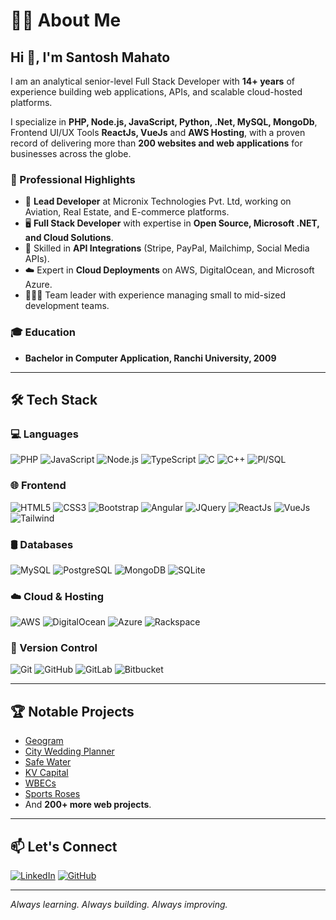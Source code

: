 # 👨‍💻 About Me

## Hi 👋, I'm Santosh Mahato

I am an analytical senior-level Full Stack Developer with **14+ years** of experience building web applications, APIs, and scalable cloud-hosted platforms.

I specialize in **PHP, Node.js, JavaScript, Python, .Net, MySQL, MongoDb**, Frontend UI/UX Tools **ReactJs, VueJs** and **AWS Hosting**, with a proven record of delivering more than **200 websites and web applications** for businesses across the globe.

### 🚀 Professional Highlights
- 💼 **Lead Developer** at Micronix Technologies Pvt. Ltd, working on Aviation, Real Estate, and E-commerce platforms.
- 🖥️ **Full Stack Developer** with expertise in **Open Source, Microsoft .NET, and Cloud Solutions**.
- 🔄 Skilled in **API Integrations** (Stripe, PayPal, Mailchimp, Social Media APIs).
- ☁️ Expert in **Cloud Deployments** on AWS, DigitalOcean, and Microsoft Azure.
- 🧑‍🤝‍🧑 Team leader with experience managing small to mid-sized development teams.

### 🎓 Education
- **Bachelor in Computer Application, Ranchi University, 2009**

---

## 🛠️ Tech Stack

### 💻 Languages
![PHP](https://img.shields.io/badge/PHP-777BB4?style=for-the-badge&logo=php&logoColor=white)
![JavaScript](https://img.shields.io/badge/JavaScript-F7DF1E?style=for-the-badge&logo=javascript&logoColor=black)
![Node.js](https://img.shields.io/badge/Node.js-339933?style=for-the-badge&logo=node.js&logoColor=white)
![TypeScript](https://img.shields.io/badge/TypeScript-007ACC?style=for-the-badge&logo=typescript&logoColor=white)
![C](https://img.shields.io/badge/C-00599C?style=for-the-badge&logo=c&logoColor=white)
![C++](https://img.shields.io/badge/C++-00599C?style=for-the-badge&logo=cplusplus&logoColor=white)
![Pl/SQL](https://img.shields.io/badge/PL/SQL-F80000?style=for-the-badge)

### 🌐 Frontend
![HTML5](https://img.shields.io/badge/HTML5-E34F26?style=for-the-badge&logo=html5&logoColor=white)
![CSS3](https://img.shields.io/badge/CSS3-1572B6?style=for-the-badge&logo=css3&logoColor=white)
![Bootstrap](https://img.shields.io/badge/Bootstrap-563D7C?style=for-the-badge&logo=bootstrap&logoColor=white)
![Angular](https://img.shields.io/badge/Angular-DD0031?style=for-the-badge&logo=angular&logoColor=white)
![JQuery](https://img.shields.io/badge/JQuery-0769AD?style=for-the-badge&logo=jquery&logoColor=white)
![ReactJs](https://img.shields.io/badge/JQuery-0769AD?style=for-the-badge&logo=reactjs&logoColor=white)
![VueJs](https://img.shields.io/badge/JQuery-0769AD?style=for-the-badge&logo=vuejs&logoColor=white)
![Tailwind](https://img.shields.io/badge/JQuery-0769AD?style=for-the-badge&logo=tailwind&logoColor=white)

### 🛢️ Databases
![MySQL](https://img.shields.io/badge/MySQL-4479A1?style=for-the-badge&logo=mysql&logoColor=white)
![PostgreSQL](https://img.shields.io/badge/PostgreSQL-336791?style=for-the-badge&logo=postgresql&logoColor=white)
![MongoDB](https://img.shields.io/badge/MongoDB-47A248?style=for-the-badge&logo=mongodb&logoColor=white)
![SQLite](https://img.shields.io/badge/SQLite-003B57?style=for-the-badge&logo=sqlite&logoColor=white)

### ☁️ Cloud & Hosting
![AWS](https://img.shields.io/badge/AWS-232F3E?style=for-the-badge&logo=amazon-aws&logoColor=white)
![DigitalOcean](https://img.shields.io/badge/DigitalOcean-0080FF?style=for-the-badge&logo=digitalocean&logoColor=white)
![Azure](https://img.shields.io/badge/Azure-0078D4?style=for-the-badge&logo=microsoftazure&logoColor=white)
![Rackspace](https://img.shields.io/badge/Rackspace-000000?style=for-the-badge)

### 🔗 Version Control
![Git](https://img.shields.io/badge/Git-F05032?style=for-the-badge&logo=git&logoColor=white)
![GitHub](https://img.shields.io/badge/GitHub-181717?style=for-the-badge&logo=github&logoColor=white)
![GitLab](https://img.shields.io/badge/GitLab-FCA121?style=for-the-badge&logo=gitlab&logoColor=white)
![Bitbucket](https://img.shields.io/badge/Bitbucket-0052CC?style=for-the-badge&logo=bitbucket&logoColor=white)

---

## 🏆 Notable Projects
- [Geogram](https://geogram.xyz/)
- [City Wedding Planner](http://cityweddingplanner.com/)
- [Safe Water](http://safewater.in/)
- [KV Capital](https://www.kvcapital.ca/home/)
- [WBECs](http://www.wbecs.com/)
- [Sports Roses](http://sportsroses.com/)
- And **200+ more web projects**.

---

## 📫 Let's Connect

[![LinkedIn](https://img.shields.io/badge/LinkedIn-blue?style=for-the-badge&logo=linkedin&logoColor=white)](https://www.linkedin.com/in/santoshmahato03)
[![GitHub](https://img.shields.io/badge/GitHub-black?style=for-the-badge&logo=github&logoColor=white)](https://github.com/santoshmahato03)

---

_Always learning. Always building. Always improving._
